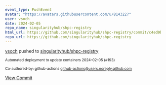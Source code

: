```yaml
---
event_type: PushEvent
avatar: "https://avatars.githubusercontent.com/u/814322?"
user: vsoch
date: 2024-02-05
repo_name: singularityhub/shpc-registry
html_url: https://github.com/singularityhub/shpc-registry/commit/c4ed9b0094075ce22043be35160ca623ee2a22b6
repo_url: https://github.com/singularityhub/shpc-registry
---
```


<a href='https://github.com/vsoch' target='_blank'>vsoch</a> pushed to <a href='https://github.com/singularityhub/shpc-registry' target='_blank'>singularityhub/shpc-registry</a>

<small>Automated deployment to update containers 2024-02-05 (#193)

Co-authored-by: github-actions <github-actions@users.noreply.github.com></small>

<a href='https://github.com/singularityhub/shpc-registry/commit/c4ed9b0094075ce22043be35160ca623ee2a22b6' target='_blank'>View Commit</a>
